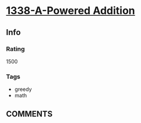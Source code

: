 # [1338-A-Powered Addition](https://codeforces.com/problemset/problem/1338/A)

## Info

### Rating

1500

### Tags

- greedy
- math

## __COMMENTS__

> 
